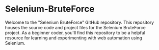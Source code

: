# Selenium-BruteForce
Welcome to the "Selenium BruteForce" GitHub repository. This repository houses the source code and project files for the Selenium BruteForce project. As a beginner coder, you'll find this repository to be a helpful resource for learning and experimenting with web automation using Selenium.

